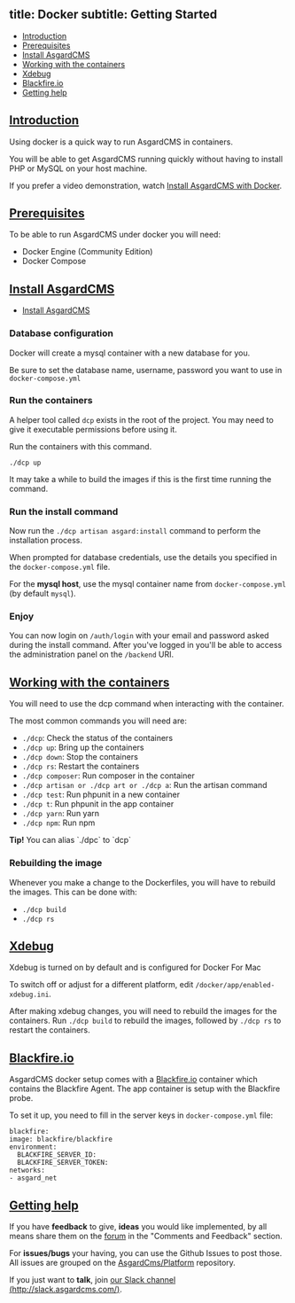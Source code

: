 title: Docker
subtitle: Getting Started
-------

- [Introduction](#introduction)
- [Prerequisites](#prerequisites)
- [Install AsgardCMS](#install-asgardcms)
- [Working with the containers](#working-with)
- [Xdebug](#xdebug)
- [Blackfire.io](#blackfireio)
- [Getting help](#getting-help)

## <a name="introduction" class="anchor" href="#introduction">Introduction</a>

Using docker is a quick way to run AsgardCMS in containers.

You will be able to get AsgardCMS running quickly without having to install PHP or MySQL on your host machine.

If you prefer a video demonstration, watch [Install AsgardCMS with Docker](https://www.youtube.com/watch?v=uZo5BHbv_lY).

## <a name="prerequisites" class="anchor" href="#prerequisites">Prerequisites</a>

To be able to run AsgardCMS under docker you will need:

- Docker Engine (Community Edition)
- Docker Compose

## <a name="install-asgardcms" class="anchor" href="#install-asgardcms">Install AsgardCMS</a>

- [Install AsgardCMS](v3/getting-started/installation.md)

### Database configuration

Docker will create a mysql container with a new database for you.

Be sure to set the database name, username, password you want to use in `docker-compose.yml`

### Run the containers

A helper tool called `dcp` exists in the root of the project. You may need to give it executable permissions before using it.

Run the containers with this command.

``` .language-bash
./dcp up
```

It may take a while to build the images if this is the first time running the command.

### Run the install command

Now run the `./dcp artisan asgard:install` command to perform the installation process.

When prompted for database credentials, use the details you specified in the `docker-compose.yml` file.

For the **mysql host**, use the mysql container name from `docker-compose.yml` (by default `mysql`).

### Enjoy

You can now login on `/auth/login` with your email and password asked during the install command. After you've logged in you'll be able to access the administration panel on the `/backend` URI.

## <a name="working-with" class="anchor" href="#working-with">Working with the containers</a>

You will need to use the dcp command when interacting with the container.

The most common commands you will need are:

- `./dcp`: Check the status of the containers
- `./dcp up`: Bring up the containers
- `./dcp down`: Stop the containers
- `./dcp rs`: Restart the containers
- `./dcp composer`: Run composer in the container
- `./dcp artisan or ./dcp art or ./dcp a`: Run the artisan command
- `./dcp test`: Run phpunit in a new container
- `./dcp t`: Run phpunit in the app container
- `./dcp yarn`: Run yarn
- `./dcp npm`: Run npm


<div class="alert alert-success" role="alert">
	<strong>Tip!</strong> You can alias `./dpc` to `dcp`
</div>

### Rebuilding the image

Whenever you make a change to the Dockerfiles, you will have to rebuild the images. This can be done with:

- `./dcp build`
- `./dcp rs`


## <a name="xdebug" class="anchor" href="#xdebug">Xdebug</a>

Xdebug is turned on by default and is configured for Docker For Mac

To switch off or adjust for a different platform, edit `/docker/app/enabled-xdebug.ini`.

After making xdebug changes, you will need to rebuild the images for the containers. Run `./dcp build` to rebuild the images, followed by `./dcp rs` to restart the containers.

## <a name="blackfireio" class="anchor" href="#blackfireio">Blackfire.io</a>

AsgardCMS docker setup comes with a [Blackfire.io](https://blackfire.io) container which contains the Blackfire Agent. The app container is setup with the Blackfire probe.

To set it up, you need to fill in the server keys in `docker-compose.yml` file:

```.language-yaml
blackfire:
image: blackfire/blackfire
environment:
  BLACKFIRE_SERVER_ID:
  BLACKFIRE_SERVER_TOKEN:
networks:
- asgard_net
```


## <a name="getting-help" class="anchor" href="#getting-help">Getting help</a>

If you have **feedback** to give, **ideas** you would like implemented, by all means share them on the [forum](http://forum.asgardcms.com) in the "Comments and Feedback" section.

For **issues/bugs** your having, you can use the Github Issues to post those. All issues are grouped on the [AsgardCms/Platform](https://github.com/AsgardCms/Platform/issues) repository.

If you just want to **talk**, join [our Slack channel (http://slack.asgardcms.com/)](http://slack.asgardcms.com/).
